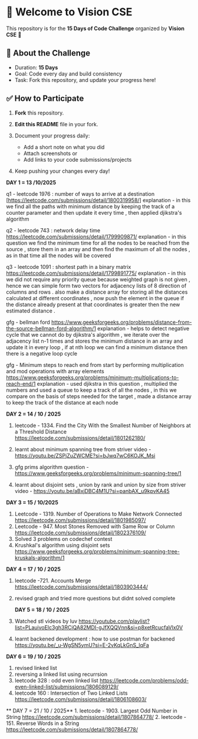 # 👋 Welcome to Vision CSE  

This repository is for the **15 Days of Code Challenge** organized by **Vision CSE** 🚀  

## 📌 About the Challenge
- Duration: **15 Days**
- Goal: Code every day and build consistency  
- Task: Fork this repository, and update your progress here!  

## ✅ How to Participate
1. **Fork** this repository.  
2. **Edit this README** file in your fork.  
3. Document your progress daily:  
   - Add a short note on what you did  
   - Attach screenshots or  
   - Add links to your code submissions/projects  

4. Keep pushing your changes every day!  

**DAY 1 = 13 /10/2025**

q1 - leetcode 1976 : number of ways to arrive at a destination 
[https://leetcode.com/submissions/detail/1800319958/] 
explanation - in this we find all the paths with minimum distance by keeping the track of a counter parameter and then update it every time , then applied djikstra's algorithm 

q2 - leetcode 743 : network delay time 
https://leetcode.com/submissions/detail/1799909871/
explanation - in this question we find the minimum time for all the nodes to be reached from the source , store them in an array and then find the maximum of all the nodes , as in that time all the nodes will be covered  

q3 - leetcode 1091 : shortest path in a binary matrix 
https://leetcode.com/submissions/detail/1799891775/
explanation -  in this we did not require any priority queue because weighted graph is not given , hence we can simple form two vectors for adjacency lists of 8 direction of columns and rows . also make a distance array for storing all the distances calculated at different coordinates , now push the element in the queue if the distance already present at that coordinates is greater then the new estimated distance .

gfg - bellman ford 
https://www.geeksforgeeks.org/problems/distance-from-the-source-bellman-ford-algorithm/1
explanation - helps to detect negative cycle that we cannot do by djikstra's algorithm , we iterate over the adjacency list n-1 times and stores the minimum distance in an array and update it in every loop , if at nth loop we can find a minimum distance then there is a negative loop cycle    

gfg -  Minimum steps to reach end from start by performing multiplication and mod operations with array elements
https://www.geeksforgeeks.org/problems/minimum-multiplications-to-reach-end/1
explanation - used djikstra in this question , multiplied the numbers and used a queue to keep a track of all the nodes , in this we compare on the basis of steps needed for the target , made a distance array to keep the track of the distance at each node 

**DAY 2 = 14 / 10 / 2025**

1. leetcode - 1334. Find the City With the Smallest Number of Neighbors at a Threshold Distance
https://leetcode.com/submissions/detail/1801262180/

2. learnt about minimum spanning tree from striver video - https://youtu.be/ZSPjZuZWCME?si=bJwq7wC6KOJK_Msi
3. gfg prims algorithm question - https://www.geeksforgeeks.org/problems/minimum-spanning-tree/1
4. learnt about disjoint sets , union by rank and union by size from striver video - https://youtu.be/aBxjDBC4M1U?si=panbAX_u9kpvKA45
   
**DAY 3 = 15 / 10/2025**
1. Leetcode - 1319. Number of Operations to Make Network Connected
    https://leetcode.com/submissions/detail/1801985097/
2. Leetcode - 947. Most Stones Removed with Same Row or Column
    https://leetcode.com/submissions/detail/1802376109/
3. Solved 3 problems on codechef contest
4. Krushkal's algorithm using disjoint sets
   https://www.geeksforgeeks.org/problems/minimum-spanning-tree-kruskals-algorithm/1

  **DAY 4 = 17 / 10 / 2025**
  1. leetcode -721. Accounts Merge
   https://leetcode.com/submissions/detail/1803903444/
2. revised graph and tried more questions but didnt solved complete

   **DAY 5 = 18 / 10 / 2025**
 1. Watched stl videos by luv
   https://youtube.com/playlist?list=PLauivoElc3gh3RCiQA82MDI-gJfXQQVnn&si=p8xetRcucfaVlx0V
 2. learnt backened development : how to use postman for backened
   https://youtu.be/_u-WgSN5ymU?si=E-2vKqLkGnS_lqFa

   **DAY 6 = 19 / 10 / 2025**
   1. revised linked list
   2. reversing a linked list using recurrsion
   3. leetcode 328 : odd even linked list
      https://leetcode.com/problems/odd-even-linked-list/submissions/1806089129/
   4. leetcode 160 : Intersection of Two Linked Lists
      https://leetcode.com/submissions/detail/1806108603/

 ** DAY 7 = 21 / 10 / 2025** 
     1. leetcode - 1903. Largest Odd Number in String
     https://leetcode.com/submissions/detail/1807864778/
     2. leetcode - 151. Reverse Words in a String
     https://leetcode.com/submissions/detail/1807864778/
     
